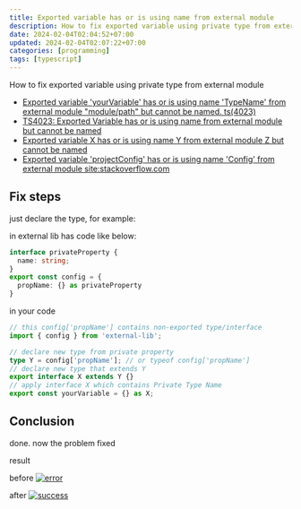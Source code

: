 ```yaml
---
title: Exported variable has or is using name from external module
description: How to fix exported variable using private type from external module
date: 2024-02-04T02:04:52+07:00
updated: 2024-02-04T02:07:22+07:00
categories: [programming]
tags: [typescript]
---
```


How to fix exported variable using private type from external module

- [Exported variable 'yourVariable' has or is using name 'TypeName' from external module "module/path" but cannot be named. ts(4023)](https://stackoverflow.com/questions/61456979/solve-react-typescript-error-export-variable-is-using-name-from-external-modul/77933352#77933352)
- [TS4023: Exported Variable <x> has or is using name <y> from external module but cannot be named](https://stackoverflow.com/questions/43900035/ts4023-exported-variable-x-has-or-is-using-name-y-from-external-module-but)
- [Exported variable X has or is using name Y from external module Z but cannot be named](https://stackoverflow.com/questions/62538330/exported-variable-x-has-or-is-using-name-y-from-external-module-z-but-cannot-be)
- [Exported variable 'projectConfig' has or is using name 'Config' from external module site:stackoverflow.com](https://www.google.com/search?q=Exported+variable+%27projectConfig%27+has+or+is+using+name+%27Config%27+from+external+module+site:stackoverflow.com&client=firefox-b-d&sca_esv=5c40852b81bce253&sxsrf=ACQVn0_cbfoN2nZaFBculzZNSiBrQy0xKw:1706986272038&sa=X&ved=2ahUKEwig_oWz64-EAxXH4jgGHU4tD10QrQIoBHoECBMQBQ&biw=1366&bih=615&dpr=1)

## Fix steps

just declare the type, for example:

in external lib has code like below:

```ts
interface privateProperty {
  name: string;
}
export const config = {
  propName: {} as privateProperty
}
```

in your code

```ts
// this config['propName'] contains non-exported type/interface
import { config } from 'external-lib';

// declare new type from private property
type Y = config['propName']; // or typeof config['propName']
// declare new type that extends Y
export interface X extends Y {}
// apply interface X which contains Private Type Name
export const yourVariable = {} as X;
```

## Conclusion

done. now the problem fixed

result 

before 
[![error][1]][1]

after
[![success][2]][2]


  [1]: https://i.stack.imgur.com/6zwQS.png
  [2]: https://i.stack.imgur.com/uVeAs.png
